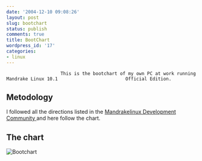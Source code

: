 ```yaml
---
date: '2004-12-10 09:08:26'
layout: post
slug: bootchart
status: publish
comments: true
title: BootChart
wordpress_id: '17'
categories:
- linux
---
```


                        This is the bootchart of my own PC at work running Mandrake Linux 10.1                         Official Edition.


## Metodology


I followed all the directions listed in the                         [                             Mandrakelinux Development Community                         ](http://qa.mandriva.com/twiki/bin/view/Main/BootTimeOptimisation)                         and here follow the chart.


## The chart


![Bootchart](http://localhost/wordpress/wp-content/uploads/2008/02/bootchart.png)
